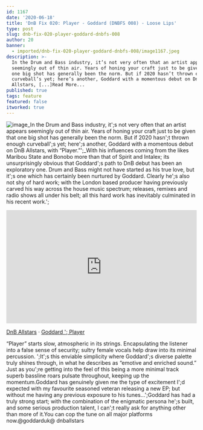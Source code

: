```yaml
---
id: 1167
date: '2020-06-18'
title: 'DnB Fix 020: Player - Goddard (DNBFS 008) - Loose Lips'
type: post
slug: dnb-fix-020-player-goddard-dnbfs-008
author: 20
banner:
  - imported/dnb-fix-020-player-goddard-dnbfs-008/image1167.jpeg
description: >-
  In the Drum and Bass industry, it’s not very often that an artist appears
  seemingly out of thin air. Years of honing your craft just to be given that
  one big shot has generally been the norm. But if 2020 hasn’t thrown enough
  curveball’s yet; here’s another, Goddard with a momentous debut on DnB
  Allstars, [...]Read More...
published: true
tags: feature
featured: false
itworked: true
---
```

![image](../imported/dnb-fix-020-player-goddard-dnbfs-008/image1167.jpeg)_In the Drum and Bass industry, it';s not very often that an artist appears seemingly out of thin air. Years of honing your craft just to be given that one big shot has generally been the norm. But if 2020 hasn';t thrown enough curveball';s yet; here';s another, Goddard with a momentous debut on DnB Allstars, with “Player.”';_With his influences coming from the likes Maribou State and Bonobo more than that of Spirit and Intalex; its unsurprisingly obvious that Goddard';s path to DnB debut has been an exploratory one. Drum and Bass might not have started as his true love, but it';s one which has certainly been nurtured by Goddard. Clearly he';s also not shy of hard work; with the London based producer having previously carved his way across the house music spectrum; releases, remixes and radio shows all under his belt; all this hard work has inevitably culminated in his recent work.';

<iframe width='100%' height='300' scrolling='no' frameborder='no' allow='autoplay' src='https://w.soundcloud.com/player/?url=https%3A//api.soundcloud.com/tracks/836691322&color=%23ff5500&auto_play=false&hide_related=false&show_comments=true&show_user=true&show_reposts=false&show_teaser=true'></iframe>

[DnB Allstars](https://soundcloud.com/dnballstars "DnB Allstars") · [Goddard '; Player](https://soundcloud.com/dnballstars/goddard-player "Goddard - Player")

“Player” starts slow, atmospheric in its strings. Encapsulating the listener into a false sense of security; sultry female vocals help draw into its minimal percussion. ';It';s this enviable simplicity where Goddard';s diverse palette truly shines through, in what he describes as “emotive and enriched sound.” Just as you';re getting into the feel of this being a more minimal track superb bassline roars pulsate throughout, keeping up the momentum.Goddard has genuinely given me the type of excitement I';d expected with my favourite seasoned veteran releasing a new EP; but without me having any previous exposure to his tunes…';Goddard has had a truly strong start; with the combination of the enigmatic persona he';s built, and some serious production talent, I can';t really ask for anything other than more of it.You can cop the tune on all major platforms now.@goddarduk@ dnballstars